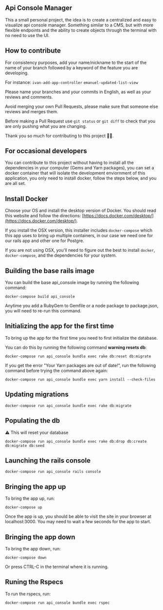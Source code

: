 ## Api Console Manager
This a small personal project, the idea is to create a centralized and easy to visualize api console manager.
Something similar to a CMS, but with more flexible endpoints and the ability to create objects through the terminal with no need to use the UI.

## How to contribute

For consistency purposes, add your name/nickname to the start of the name of your branch followed by a keyword of the feature you are developing.

For instance:
`ivan-add-app-controller`
`emanuel-updated-list-view`

Please name your branches and your commits in English, as well as your reviews and comments.

Avoid merging your own Pull Requests, please make sure that someone else reviews and merges them.

Before making a Pull Request use `git status` or `git diff` to check that you are only pushing what you are changing.

Thank you so much for contributing to this project 🙏🏽.

## For occasional developers

You can contribute to this project without having to install all the dependencies in your computer (Gems and Yarn packages),
you can set a docker container that will isolate the development enviornment of this application,
you only need to install docker, follow the steps below, and you are all set.

## Install Docker

Choose your OS and install the desktop version of Docker.
You should read this website and follow the directions:
[https://docs.docker.com/desktop/](https://docs.docker.com/desktop/).

If you install the OSX version, this installer includes `docker-compose` which this app uses to bring up
multiple containers, in our case we need one for our rails app and other one for Postgre.

If you are not using OSX, you'll need to figure out the best to install
`docker`, `docker-compose`, and the dependencies for your system.

## Building the base rails image

You can build the base api_console image by running the following command:

```
docker-compose build api_console
```

Anytime you add a RubyGem to Gemfile or a node package to package.json, you
will need to re-run this command.

## Initializing the app for the first time

To bring up the app for the first time you need to first initialize the database.

You can do this by running the following command **warning resets db**:

```
docker-compose run api_console bundle exec rake db:reset db:migrate 
```

If you get the error "Your Yarn packages are out of date!",
run the following command before trying the command above again:

```
docker-compose run api_console bundle exec yarn install --check-files
```

## Updating migrations

```
docker-compose run api_console bundle exec rake db:migrate
```

## Populating the db
⚠️ This will reset your database

```
docker-compose run api_console bundle exec rake db:drop db:create db:migrate db:seed
```

## Launching the rails console

```
docker-compose run api_console rails console
```

## Bringing the app up

To bring the app up, run:

```
docker-compose up
```

Once the app is up, you should be able to visit the site in your browser at
localhost:3000. You may need to wait a few seconds for the app to start.


## Bringing the app down

To bring the app down, run:

```
docker-compose down
```

Or press CTRL-C in the terminal where it is running.

## Runing the Rspecs

To run the rspecs, run:

```
docker-compose run api_console bundle exec rspec  
```

